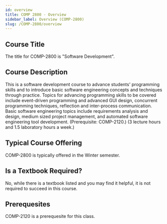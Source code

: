 ```yaml
---
id: overview
title: COMP 2800 - Overview
sidebar_label: Overview (COMP-2800)
slug: /COMP-2800/overview
---
```


## Course Title

The title for COMP-2800 is "Software Development".

## Course Description

This is a software development course to advance students' programming skills and to introduce basic software engineering concepts and techniques through practice. Topics for advancing programming skills to be covered include event-driven programming and advanced GUI design, concurrent programming techniques, reflection and inter-process communication. Basic software engineering topics include requirements analysis and design, medium sized project management, and automated software engineering tool development. (Prerequisite: COMP-2120.) (3 lecture hours and 1.5 laboratory hours a week.)

## Typical Course Offering

COMP-2800 is typically offered in the Winter semester.

## Is a Textbook Required?

No, while there is a textbook listed and you may find it helpful, it is not required to succeed in this course.

## Prerequesites

COMP-2120 is a prerequesite for this class.
